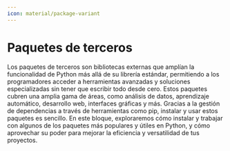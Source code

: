 ```yaml
---
icon: material/package-variant
---
```


# Paquetes de terceros

Los paquetes de terceros son bibliotecas externas que amplían la funcionalidad de Python más allá de su librería estándar, permitiendo a los programadores acceder a herramientas avanzadas y soluciones especializadas sin tener que escribir todo desde cero. Estos paquetes cubren una amplia gama de áreas, como análisis de datos, aprendizaje automático, desarrollo web, interfaces gráficas y más. Gracias a la gestión de dependencias a través de herramientas como pip, instalar y usar estos paquetes es sencillo. En este bloque, exploraremos cómo instalar y trabajar con algunos de los paquetes más populares y útiles en Python, y cómo aprovechar su poder para mejorar la eficiencia y versatilidad de tus proyectos.
